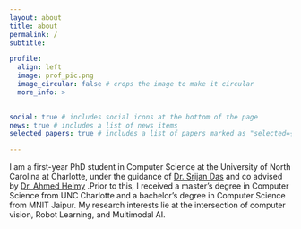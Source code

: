 ```yaml
---
layout: about
title: about
permalink: /
subtitle: 

profile:
  align: left
  image: prof_pic.png
  image_circular: false # crops the image to make it circular
  more_info: >
    

social: true # includes social icons at the bottom of the page
news: true # includes a list of news items
selected_papers: true # includes a list of papers marked as "selected={true}"

---
```

I am a first-year PhD student in Computer Science at the University of North Carolina at Charlotte, under the guidance of [Dr. Srijan Das](https://srijandas07.github.io/) and co advised by [Dr. Ahmed Helmy](https://sites.google.com/uncc.edu/helmy/home) .Prior to this,  I received a master’s degree in Computer Science from UNC Charlotte and a bachelor’s degree in Computer Science from MNIT Jaipur. My research interests lie at the intersection of computer vision, Robot Learning, and Multimodal AI. 

<!-- My passion for research was ignited during my master’s program, where I actively contributed to several conferences.   -->

<!-- 
Link to your social media connections, too. This theme is set up to use [Font Awesome icons](https://fontawesome.com/) and [Academicons](https://jpswalsh.github.io/academicons/), like the ones below. Add your Facebook, Twitter, LinkedIn, Google Scholar, or just disable all of them. -->
